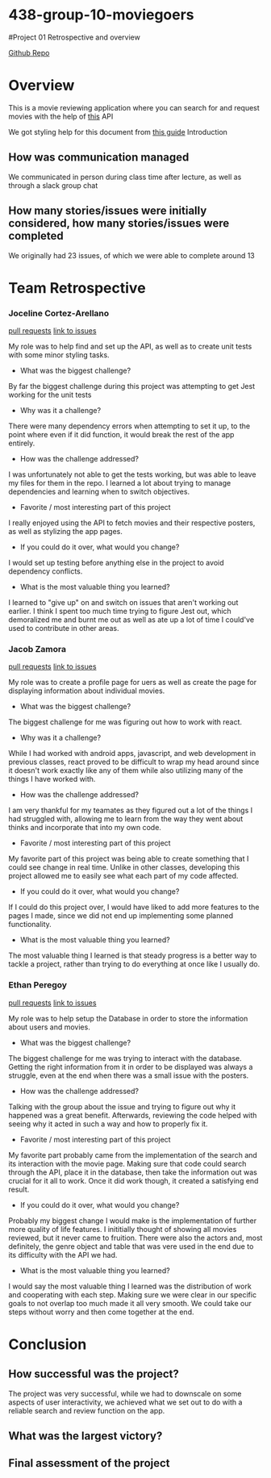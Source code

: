 # 438-group-10-moviegoers
#Project 01 Retrospective and overview


[Github Repo](https://github.com/jocy358/438-group-10-moviegoers) 
# Overview

This is a movie reviewing application where you can search for and request movies with the help of [this](/https://www.omdbapi.com/) API

We got styling help for this document from [this guide](/https://docs.github.com/en/get-started/writing-on-github/getting-started-with-writing-and-formatting-on-github/basic-writing-and-formatting-syntax) 
Introduction

## How was communication managed
We communicated in person during class time after lecture, as well as through a slack group chat
    
## How many stories/issues were initially considered, how many stories/issues were completed
We originally had 23 issues, of which we were able to complete around 13

# Team Retrospective

### Joceline Cortez-Arellano

[pull requests](https://github.com/jocy358/438-group-10-moviegoers/pulls?q=is%3Apr+is%3Aclosed+author%3Ajocy358)
[link to issues](https://github.com/jocy358/438-group-10-moviegoers/issues?q=is%3Aissue%20state%3Aclosed%20assignee%3Ajocy358)

My role was to help find and set up the API, as well as to create unit tests with some minor styling tasks.

- What was the biggest challenge?
  
By far the biggest challenge during this project was attempting to get Jest working for the unit tests
- Why was it a challenge?
  
There were many dependency errors when attempting to set it up, to the point where even if it did function, it would break the rest of the app entirely.
- How was the challenge addressed?
  
I was unfortunately not able to get the tests working, but was able to leave my files for them in the repo. I learned a lot about trying to manage dependencies and learning when to switch objectives.
- Favorite / most interesting part of this project
  
I really enjoyed using the API to fetch movies and their respective posters, as well as stylizing the app pages.
- If you could do it over, what would you change?

I would set up testing before anything else in the project to avoid dependency conflicts.
- What is the most valuable thing you learned?

I learned to "give up" on and switch on issues that aren't working out earlier. I think I spent too much time trying to figure Jest out, which demoralized me and burnt me out as well as ate up a lot of time I could've used to contribute in other areas.
    

### Jacob Zamora

[pull requests](https://github.com/jocy358/438-group-10-moviegoers/pulls?q=is%3Apr+author%3AJZmor+is%3Aclosed)
[link to issues](https://github.com/jocy358/438-group-10-moviegoers/issues?q=is%3Aissue%20state%3Aclosed%20assignee%3AJZmor)

My role was to create a profile page for uers as well as create the page for displaying information about individual movies.

- What was the biggest challenge?
  
The biggest challenge for me was figuring out how to work with react.
- Why was it a challenge?
  
While I had worked with android apps, javascript, and web development in previous classes, react proved to be difficult to wrap my head around since it doesn't work exactly like any of them while also utilizing many of the things I have worked with.
- How was the challenge addressed?
  
I am very thankful for my teamates as they figured out a lot of the things I had struggled with, allowing me to learn from the way they went about thinks and incorporate that into my own code.
- Favorite / most interesting part of this project
  
My favorite part of this project was being able to create something that I could see change in real time. Unlike in other classes, developing this project allowed me to easily see what each part of my code affected.
- If you could do it over, what would you change?

If I could do this project over, I would have liked to add more features to the pages I made, since we did not end up implementing some planned functionality.
- What is the most valuable thing you learned?

The most valuable thing I learned is that steady progress is a better way to tackle a project, rather than trying to do everything at once like I usually do.

### Ethan Peregoy

[pull requests](https://github.com/jocy358/438-group-10-moviegoers/pulls?q=is%3Apr+is%3Aclosed+author%3AEthanPeregoy)
[link to issues](https://github.com/jocy358/438-group-10-moviegoers/issues?q=is%3Aissue%20state%3Aclosed%20assignee%3AEthanPeregoy)

My role was to help setup the Database in order to store the information about users and movies.

- What was the biggest challenge?

The biggest challenge for me was trying to interact with the database. Getting the right information from it in order to be displayed was always a struggle, even at the end when there was a small issue with the posters.

- How was the challenge addressed?

Talking with the group about the issue and trying to figure out why it happened was a great benefit. Afterwards, reviewing the code helped with seeing why it acted in such a way and how to properly fix it.

- Favorite / most interesting part of this project

My favorite part probably came from the implementation of the search and its interaction with the movie page. Making sure that code could search through the API, place it in the database, then take the information out was crucial for it all to work. Once it did work though, it created a satisfying end result.

- If you could do it over, what would you change?

Probably my biggest change I would make is the implementation of further more quality of life features. I inititially thought of showing all movies reviewed, but it never came to fruition. There were also the actors and, most definitely, the genre object and table that was vere used in the end due to its difficulty with the API we had.

- What is the most valuable thing you learned?

I would say the most valuable thing I learned was the distribution of work and cooperating with each step. Making sure we were clear in our specific goals to not overlap too much made it all very smooth. We could take our steps without worry and then come together at the end.

# Conclusion

## How successful was the project?
The project was very successful, while we had to downscale on some aspects of user interactivity, we achieved what we set out to do with a reliable search and review function on the app.

## What was the largest victory?
    
## Final assessment of the project

